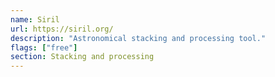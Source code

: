 ```yaml
---
name: Siril
url: https://siril.org/
description: "Astronomical stacking and processing tool."
flags: ["free"]
section: Stacking and processing
---
```

